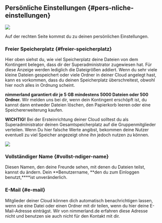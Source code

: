 ## **Persönliche Einstellungen** {#pers-nliche-einstellungen}

![](nila-oc8-friends-ersteinrichtung-Dateien/img00018.PNG)

Auf der rechten Seite kommst du zu deinen persönlichen Einstellungen.

### **Freier Speicherplatz** {#freier-speicherplatz}

Hier oben siehst du, wie viel Speicherplatz deine Dateien von dem Kontingent belegen, dass dir der Superadministrator zugewiesen hat. Für diese Anzeige werden lediglich die Dateigrößen addiert. Wenn du sehr viele kleine Dateien gespeichert oder viele Ordner in deiner Cloud angelegt hast, kann es vorkommen, dass du deinen Speicherplatz überschreitest, obwohl hier noch alles in Ordnung scheint.

**nimmerland garantiert dir je 5** **GB mindestens 5000 Dateien oder 500 Ordner.** Wir melden uns bei dir, wenn dein Kontingent erschöpft ist, du kannst dann entweder Dateien löschen, den Papierkorb leeren oder eine Speichererweiterung kaufen.

**WICHTIG!** Bei der Ersteinrichtung deiner Cloud solltest du als Superadministrator deinen Gesamtspeicherplatz auf die Gruppenmitglieder verteilen. Wenn Du hier falsche Werte angibst, bekommen deine Nutzer eventuell zu viel Speicher angezeigt ohne ihn jedoch nutzen zu können.

![](nila-oc8-friends-ersteinrichtung-Dateien/img00019.PNG)

### **Vollständiger Name** {#vollst-ndiger-name}

Diesen Namen, den deine Freunde sehen, mit denen du Dateien teilst, kannst du ändern. Dein **Benutzername, **den du zum Einloggen benutzt,****ist unveränderlich.

### **E-Mail** {#e-mail}

Mitglieder deiner Cloud können dich automatisch benachrichtigen lassen, wenn sie eine Datei oder einen Ordner mit dir teilen, wenn du hier deine E-Mail-Adresse einträgst. Wir von nimmerland.de erfahren diese Adresse nicht und benutzen sie auch nicht für den Kontakt mit dir.
